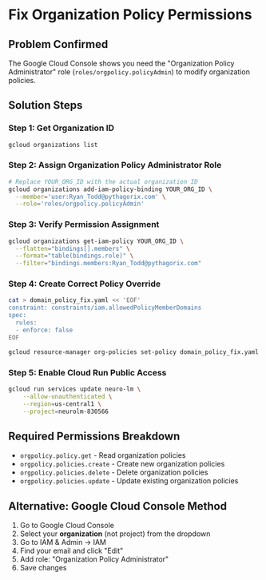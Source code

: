 # Fix Organization Policy Permissions

## Problem Confirmed
The Google Cloud Console shows you need the "Organization Policy Administrator" role (`roles/orgpolicy.policyAdmin`) to modify organization policies.

## Solution Steps

### Step 1: Get Organization ID
```bash
gcloud organizations list
```

### Step 2: Assign Organization Policy Administrator Role
```bash
# Replace YOUR_ORG_ID with the actual organization ID
gcloud organizations add-iam-policy-binding YOUR_ORG_ID \
  --member='user:Ryan_Todd@pythagorix.com' \
  --role='roles/orgpolicy.policyAdmin'
```

### Step 3: Verify Permission Assignment
```bash
gcloud organizations get-iam-policy YOUR_ORG_ID \
  --flatten="bindings[].members" \
  --format="table(bindings.role)" \
  --filter="bindings.members:Ryan_Todd@pythagorix.com"
```

### Step 4: Create Correct Policy Override
```bash
cat > domain_policy_fix.yaml << 'EOF'
constraint: constraints/iam.allowedPolicyMemberDomains
spec:
  rules:
  - enforce: false
EOF

gcloud resource-manager org-policies set-policy domain_policy_fix.yaml --project=neurolm-830566
```

### Step 5: Enable Cloud Run Public Access
```bash
gcloud run services update neuro-lm \
    --allow-unauthenticated \
    --region=us-central1 \
    --project=neurolm-830566
```

## Required Permissions Breakdown
- `orgpolicy.policy.get` - Read organization policies
- `orgpolicy.policies.create` - Create new organization policies  
- `orgpolicy.policies.delete` - Delete organization policies
- `orgpolicy.policies.update` - Update existing organization policies

## Alternative: Google Cloud Console Method
1. Go to Google Cloud Console
2. Select your **organization** (not project) from the dropdown
3. Go to IAM & Admin → IAM
4. Find your email and click "Edit"
5. Add role: "Organization Policy Administrator"
6. Save changes